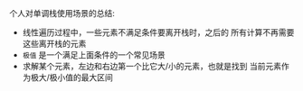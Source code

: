 个人对单调栈使用场景的总结:
- 线性遍历过程中，一些元素不满足条件要离开栈时，之后的
所有计算不再需要这些离开栈的元素
- `极值` 是一个满足上面条件的一个常见场景
- 求解某个元素，左边和右边第一个比它大/小的元素，也就是找到
当前元素作为极大/极小值的最大区间
